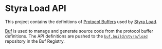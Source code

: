 # Styra Load API

This project contains the definitions of [Protocol Buffers][protobuf] used by [Styra Load][gh-styra-load].

[Buf][buf] is used to manage and generate source code from the protocol buffer definitions.
The API definitions are pushed to the [`buf.build/styra/load`][buf-styra-load] repository in the Buf Registry.

   [protobuf]: https://developers.google.com/protocol-buffers/
   [buf]: https://github.com/bufbuild/buf
   [gh-styra-load]: https://github.com/StyraInc/load
   [buf-styra-load]: https://buf.build/styra/load
